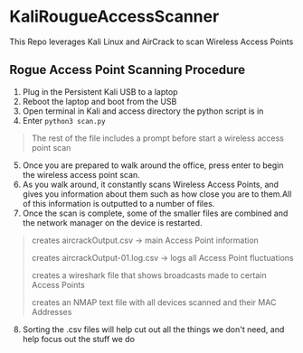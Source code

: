 # KaliRougueAccessScanner
This Repo leverages Kali Linux and AirCrack to scan Wireless Access Points


## Rogue Access Point Scanning Procedure

1. Plug in the Persistent Kali USB to a laptop
2. Reboot the laptop and boot from the USB
3. Open terminal in Kali and access directory the python script is in
4. Enter `python3 scan.py`

> The rest of the file includes a prompt before start a wireless access point scan

5. Once you are prepared to walk around the office, press enter to begin the wireless access point scan.
6. As you walk around, it constantly scans Wireless Access Points, and gives you information about them such as how close you are to them.All of this information is outputted to a number of files.
7. Once the scan is complete, some of the smaller files are combined and the network manager on the device is restarted.
> creates aircrackOutput.csv -> main Access Point information
> 
> creates aircrackOutput-01.log.csv -> logs all Access Point fluctuations
> 
> creates a wireshark file that shows broadcasts made to certain Access Points
> 
> creates an NMAP text file with all devices scanned and their MAC Addresses
8. Sorting the .csv files will help cut out all the things we don't need, and help focus out the stuff we do
